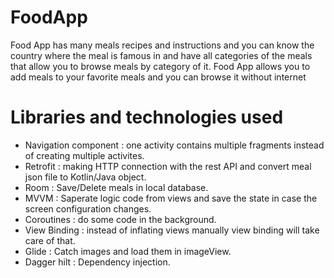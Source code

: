 # FoodApp
Food App has many meals recipes and instructions and you can know the country where the meal is famous in and have all categories of the meals that allow you to browse meals by category of it. Food App allows you to add meals to your favorite meals and you can browse it without internet
# Libraries and technologies used
* Navigation component : one activity contains multiple fragments instead of creating multiple activites. <br />
* Retrofit : making HTTP connection with the rest API and convert meal json file to Kotlin/Java object. <br />
* Room : Save/Delete meals in local database. <br />
* MVVM : Saperate logic code from views and save the state in case the screen configuration changes. <br />
* Coroutines : do some code in the background. <br />
* View Binding : instead of inflating views manually view binding will take care of that. <br />
* Glide : Catch images and load them in imageView. <br />
* Dagger hilt : Dependency injection. <br />
